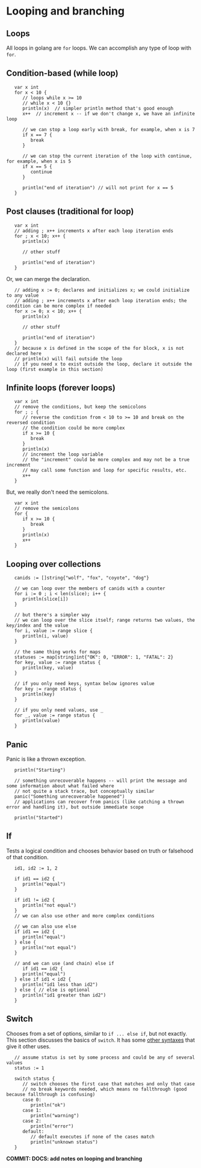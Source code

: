 # Looping and branching

## Loops

All loops in golang are `for` loops. We can accomplish any type of loop with `for`.

## Condition-based (while loop)

```golang
   var x int
   for x < 10 {
      // loops while x >= 10
      // while x < 10 {}
      println(x)  // simpler println method that's good enough
      x++  // increment x -- if we don't change x, we have an infinite loop
      
      // we can stop a loop early with break, for example, when x is 7
      if x == 7 {
         break
      }

      // we can stop the current iteration of the loop with continue, for example, when x is 5
      if x == 5 {
         continue
      }

      println("end of iteration") // will not print for x == 5
   }
```

## Post clauses (traditional for loop)

```golang
   var x int
   // adding ; x++ increments x after each loop iteration ends
   for ; x < 10; x++ {
      println(x)

      // other stuff

      println("end of iteration")
   }
```

Or, we can merge the declaration.

```golang
   // adding x := 0; declares and initializes x; we could initialize to any value
   // adding ; x++ increments x after each loop iteration ends; the condition can be more complex if needed
   for x := 0; x < 10; x++ {
      println(x)

      // other stuff

      println("end of iteration")
   }
   // because x is defined in the scope of the for block, x is not declared here
   // println(x) will fail outside the loop
   // if you need x to exist outside the loop, declare it outside the loop (first example in this section)
```

## Infinite loops (forever loops)

```golang
   var x int
   // remove the conditions, but keep the semicolons
   for ; ; {
      // reverse the condition from < 10 to >= 10 and break on the reversed condition
      // the condition could be more complex
      if x >= 10 {
         break
      }
      println(x)
      // increment the loop variable
      // the "increment" could be more complex and may not be a true increment
      // may call some function and loop for specific results, etc.
      x++
   }
```

But, we really don't need the semicolons.

```golang
   var x int
   // remove the semicolons
   for {
      if x >= 10 {
         break
      }
      println(x)
      x++
   }
```

## Looping over collections

```golang
   canids := []string{"wolf", "fox", "coyote", "dog"}

   // we can loop over the members of canids with a counter
   for i := 0 ; i < len(slice); i++ {
      println(slice[i])
   }

   // but there's a simpler way
   // we can loop over the slice itself; range returns two values, the key/index and the value
   for i, value := range slice {
      println(i, value)
   }

   // the same thing works for maps
   statuses := map[string]int{"OK": 0, "ERROR": 1, "FATAL": 2}
   for key, value := range status {
      println(key, value)
   }

   // if you only need keys, syntax below ignores value
   for key := range status {
      println(key)
   }

   // if you only need values, use _
   for _, value := range status {
      println(value)
   }
```

## Panic

Panic is like a thrown exception.

```golang
   println("Starting")

   // something unrecoverable happens -- will print the message and some information about what failed where
   // not quite a stack trace, but conceptually similar
   panic("Something unrecoverable happened")
   // applications can recover from panics (like catching a thrown error and handling it), but outside immediate scope

   println("Started")
```

## If

Tests a logical condition and chooses behavior based on truth or falsehood of that condition.

```golang
   id1, id2 := 1, 2

   if id1 == id2 {
      println("equal")
   }
   
   if id1 != id2 {
      println("not equal")
   }
   // we can also use other and more complex conditions

   // we can also use else
   if id1 == id2 {
      println("equal")
   } else {
      println("not equal")
   }

   // and we can use (and chain) else if
      if id1 == id2 {
      println("equal")
   } else if id1 < id2 {
      println("id1 less than id2")
   } else { // else is optional
      println("id1 greater than id2")
   }
```

## Switch

Chooses from a set of options, similar to `if ... else if`, but not exactly. This section discusses the basics of `switch`. It has some [other syntaxes](https://gobyexample.com/switch) that give it other uses.

```golang
   // assume status is set by some process and could be any of several values
   status := 1

   switch status {
      // switch chooses the first case that matches and only that case
      // no break keywords needed, which means no fallthrough (good because fallthrough is confusing)
      case 0:
         println("ok")
      case 1:
         println("warning")
      case 2:
         println("error")
      default:
         // default executes if none of the cases match
         println("unknown status")
   }
```

**COMMIT: DOCS: add notes on looping and branching**

